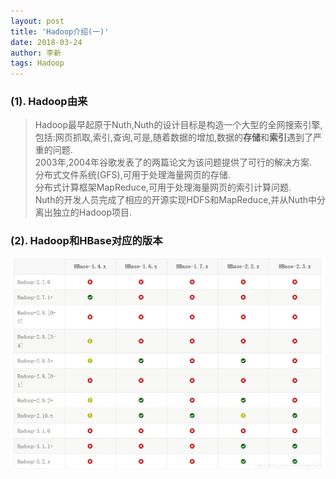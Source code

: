 ```yaml
---
layout: post
title: 'Hadoop介绍(一)'
date: 2018-03-24
author: 李新
tags: Hadoop
---
```


### (1). Hadoop由来
> Hadoop最早起原于Nuth,Nuth的设计目标是构造一个大型的全网搜索引擎,包括:网页抓取,索引,查询,可是,随着数据的增加,数据的**存储**和**索引**遇到了严重的问题.    
> 2003年,2004年谷歌发表了的两篇论文为该问题提供了可行的解决方案.  
>   分布式文件系统(GFS),可用于处理海量网页的存储.  
>   分布式计算框架MapReduce,可用于处理海量网页的索引计算问题.   
> Nuth的开发人员完成了相应的开源实现HDFS和MapReduce,并从Nuth中分离出独立的Hadoop项目.   

### (2). Hadoop和HBase对应的版本
!["hadoop与hbase版本对应关系"](/assets/hadoop/imgs/hadoop-hbase.png)

